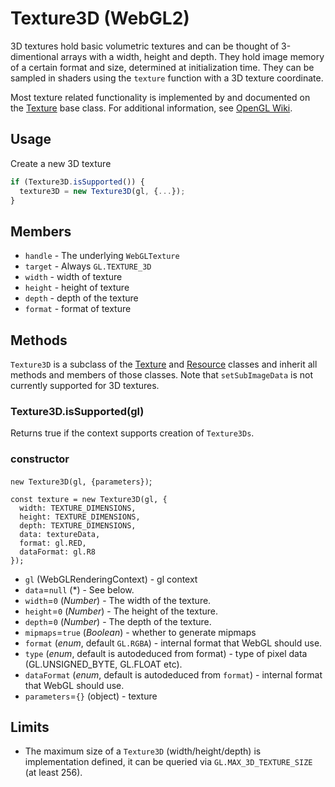 # Texture3D (WebGL2)

3D textures hold basic volumetric textures and can be thought of 3-dimentional arrays with a width, height and depth. They hold image memory of a certain format and size, determined at initialization time. They can be sampled in shaders using the `texture` function with a 3D texture coordinate.

Most texture related functionality is implemented by and documented on the [Texture](/docs/api-reference/webgl/texture.md) base class. For additional information, see [OpenGL Wiki](https://www.khronos.org/opengl/wiki/Texture).


## Usage

Create a new 3D texture
```js
if (Texture3D.isSupported()) {
  texture3D = new Texture3D(gl, {...});
}
```


## Members

* `handle` - The underlying `WebGLTexture`
* `target` - Always `GL.TEXTURE_3D`
* `width` - width of texture
* `height` - height of texture
* `depth` - depth of the texture
* `format` - format of texture


## Methods

`Texture3D` is a subclass of the [Texture](texture.md) and [Resource](resource.md) classes and inherit all methods and members of those classes. Note that `setSubImageData` is not currently supported for 3D textures.


### Texture3D.isSupported(gl)

Returns true if the context supports creation of `Texture3Ds`.


### constructor

`new Texture3D(gl, {parameters})`;

```
const texture = new Texture3D(gl, {
  width: TEXTURE_DIMENSIONS,
  height: TEXTURE_DIMENSIONS,
  depth: TEXTURE_DIMENSIONS,
  data: textureData,
  format: gl.RED,
  dataFormat: gl.R8
});
```

* `gl` (WebGLRenderingContext) - gl context
* `data`=`null` (*) - See below.
* `width`=`0` (*Number*) - The width of the texture.
* `height`=`0` (*Number*) - The height of the texture.
* `depth`=`0` (*Number*) - The depth of the texture.
* `mipmaps`=`true` (*Boolean*) - whether to generate mipmaps
* `format` (*enum*, default `GL.RGBA`) - internal format that WebGL should use.
* `type` (*enum*, default is autodeduced from format) - type of pixel data (GL.UNSIGNED_BYTE, GL.FLOAT etc).
* `dataFormat` (*enum*, default is autodeduced from `format`) - internal format that WebGL should use.
* `parameters`=`{}` (object) - texture


## Limits

* The maximum size of a `Texture3D` (width/height/depth) is implementation defined, it can be queried via `GL.MAX_3D_TEXTURE_SIZE` (at least 256).
